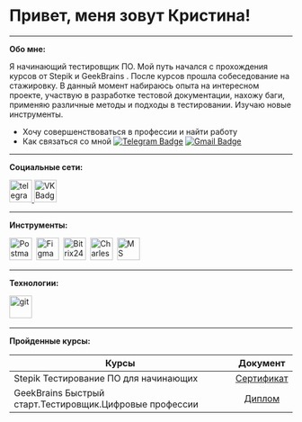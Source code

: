 
# **Привет, меня зовут Кристина!**  
____

**Обо мне:**

Я начинающий тестировщик ПО. Мой путь начался с прохождения курсов от Stepik и GeekBrains
. После курсов прошла собеседование на стажировку. 
В данный момент набираюсь опыта на интересном проекте, участвую в разработке тестовой документации, нахожу баги, применяю различные методы и подходы в тестировании. Изучаю новые инструменты.

* Хочу совершенствоваться в профессии и найти работу
* Как связаться со мной   [![Telegram Badge](https://img.shields.io/badge/-MikhailenkoKristina-blue?style=flat&logo=Telegram&logoColor=white)](https://t.me/k_mikhailenko) [![Gmail Badge](https://img.shields.io/badge/-Gmail-red?style=flat&logo=Gmail&logoColor=white)](mailto:kristina.mikhailenko1@gmail.com)

____

**Социальные сети:**

<div id="badges">
    </a>
    <a href="https://t.me/k_mikhailenko" target="_blank">
      <img src="https://cdn-icons-png.flaticon.com/512/2111/2111646.png" width="40" height="40" alt="telegram group" />
    </a>
     <a href="https://vk.com/id16345412" target="_blank">
      <img src="https://cdn-icons-png.flaticon.com/512/145/145813.png" width="40" height="40" alt="VK Badge"/>
</a>
  </div>


___

**Инструменты:**

<div>
 <img src="https://deow9bq0xqvbj.cloudfront.net/image-logo/12185933/podcast-postman-logo-icon_pq8kd.png" title="Postman" alt="Postman" width="40" height="40"/>&nbsp;
 <img src="https://cdn.jim-nielsen.com/macos/256/figma-2021-05-05.png" title="Figma" alt="Figma" width="40" height="40"/>&nbsp;
 <img src="https://static.tildacdn.com/tild3335-6632-4430-a437-646336623863/Risk-session2-22.png" title="Bitrix24" alt="Bitrix24" width="40" height="40"/>&nbsp;
 <img src="https://cdn.icon-icons.com/icons2/3053/PNG/512/charles_proxy_macos_bigsur_icon_190302.png" title="Charles Proxy" alt="Charles Proxy" width="40" height="40"/>&nbsp;
 <img src="https://www.flowgear.net/wp-content/uploads/2019/03/Microsoft_Office_Excel_.png" title="MS Excel" alt="MS Excel" width="40" height="40"/>&nbsp;
 </div>

___

**Технологии:**

<div>
  <img src="https://nitayneeman.com/images/thumbnails/git.png" title="git" alt="git" width="40" height="40"/>&nbsp

  ___

**Пройденные курсы:**


Курсы                                                           | Документ              |
| ----------------------------------------------------------------| :---------------: |
| Stepik  Тестирование ПО для начинающих                            | [Сертификат](https://drive.google.com/file/d/1OdFNlFOyz4D99ep8qwszxMAdTiwDRji-/view?usp=drive_link) |
|GeekBrains Быстрый старт.Тестировщик.Цифровые профессии                 | [Диплом](https://drive.google.com/file/d/1yrbtmGFkORqZ4uAdiXNzrYUvzD5-VZim/view?usp=drive_link) |